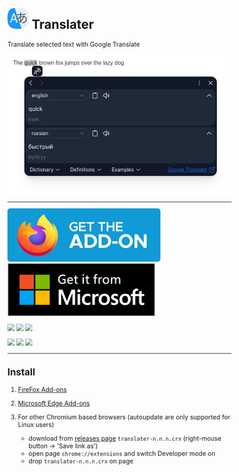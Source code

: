 # ![translater icon](src/icons/48.png) Translater

Translate selected text with Google Translate

![translater screenshot](docs/screenshot.png)

***

[![FireFox Add-ons](docs/get-the-addon-fx-apr-2020.svg)](https://addons.mozilla.org/firefox/addon/translater-gt)
[![Microsoft Edge Add-ons](docs/Get_it_from_Microsoft_Badge.svg)](https://microsoftedge.microsoft.com/addons/detail/ohcoejhlajaopflplmckddjcfecgleij)

<!-- Badges for firefox -->
[![](https://img.shields.io/amo/v/translater-gt?logo=firefoxbrowser&logoColor=FF7139)](https://addons.mozilla.org/firefox/addon/translater-gt)
[![](https://img.shields.io/amo/rating/translater-gt)](https://addons.mozilla.org/firefox/addon/translater-gt)
[![](https://img.shields.io/amo/users/translater-gt)](https://addons.mozilla.org/firefox/addon/translater-gt)

<!-- Temporary badges for edge -->
[![](https://img.shields.io/badge/dynamic/json?label=edge%20add-on&prefix=v&query=%24.version&url=https%3A%2F%2Fmicrosoftedge.microsoft.com%2Faddons%2Fgetproductdetailsbycrxid%2Fohcoejhlajaopflplmckddjcfecgleij&logo=microsoftedge&logoColor=0078D7)](https://microsoftedge.microsoft.com/addons/detail/ohcoejhlajaopflplmckddjcfecgleij)
[![](https://img.shields.io/badge/dynamic/json?label=rating&suffix=/5&query=%24.averageRating&url=https%3A%2F%2Fmicrosoftedge.microsoft.com%2Faddons%2Fgetproductdetailsbycrxid%2Fohcoejhlajaopflplmckddjcfecgleij)](https://microsoftedge.microsoft.com/addons/detail/ohcoejhlajaopflplmckddjcfecgleij)
[![](https://img.shields.io/badge/dynamic/json?label=users&query=%24.activeInstallCount&url=https%3A%2F%2Fmicrosoftedge.microsoft.com%2Faddons%2Fgetproductdetailsbycrxid%2Fohcoejhlajaopflplmckddjcfecgleij)](https://microsoftedge.microsoft.com/addons/detail/ohcoejhlajaopflplmckddjcfecgleij)

***

## Install

1. [FireFox Add-ons](https://addons.mozilla.org/firefox/addon/translater-gt)
2. [Microsoft Edge Add-ons](https://microsoftedge.microsoft.com/addons/detail/ohcoejhlajaopflplmckddjcfecgleij)
3. For other Chromium based browsers (autoupdate are only supported for Linux users)

   * download from [releases page](https://github.com/chergav/translater/releases) `translater-n.n.n.crx` (right-mouse button -> 'Save link as')
   * open page `chrome://extensions` and switch Developer mode on
   * drop `translater-n.n.n.crx` on page
